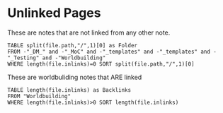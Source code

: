 # Unlinked Pages

These are notes that are not linked from any other note.

```dataview
TABLE split(file.path,"/",1)[0] as Folder 
FROM -"_DM_" and -"_MoC" and -"_templates" and -"_templates" and -"_Testing" and -"Worldbuilding"
WHERE length(file.inlinks)=0 SORT split(file.path,"/",1)[0]
```

These are worldbuliding notes that ARE linked

```dataview
TABLE length(file.inlinks) as Backlinks
FROM "Worldbuilding"
WHERE length(file.inlinks)>0 SORT length(file.inlinks)
```
